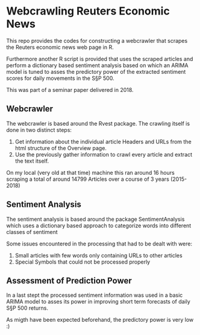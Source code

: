 # Webcrawling Reuters Economic News

This repo provides the codes for constructing a webcrawler that scrapes the Reuters economic news web page in R.

Furthermore another R script is provided that uses the scraped articles and perform a dictionary based sentiment analysis based on which an ARIMA model is tuned to asses the predictory power of the extracted sentiment scores for daily movements in the S§P 500.

This was part of a seminar paper delivered in 2018.

## Webcrawler

The webcrawler is based around the Rvest package.
The crawling itself is done in two distinct steps:

1. Get information about the individual article Headers and URLs from the html structure of the Overview page.
2. Use the previously gather information to crawl every article and extract the text itself.

On my local (very old at that time) machine this ran around 16 hours scraping a total of around 14799 Articles over a course of 3 years (2015-2018)

## Sentiment Analysis

The sentiment analysis is based around the package SentimentAnalysis which uses a dictionary based approach to categorize words into different classes of sentiment

Some issues encountered in the processing that had to be dealt with were:

1. Small articles with few words only containing URLs to other articles
2. Special Symbols that could not be processed properly

## Assessment of Prediction Power

In a last stept the processed sentiment information was used in a basic ARIMA model to asses its power in improving short term forecasts of daily S§P 500 returns.

As migth have been expected beforehand, the predictory power is very low :)
